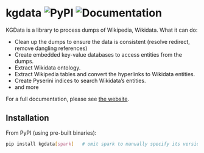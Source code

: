 # kgdata ![PyPI](https://img.shields.io/pypi/v/kgdata) ![Documentation](https://readthedocs.org/projects/kgdata/badge/?version=latest&style=flat)

KGData is a library to process dumps of Wikipedia, Wikidata. What it can do:

- Clean up the dumps to ensure the data is consistent (resolve redirect, remove dangling references)
- Create embedded key-value databases to access entities from the dumps.
- Extract Wikidata ontology.
- Extract Wikipedia tables and convert the hyperlinks to Wikidata entities.
- Create Pyserini indices to search Wikidata’s entities.
- and more

For a full documentation, please see [the website](https://kgdata.readthedocs.io/).

## Installation

From PyPI (using pre-built binaries):

```bash
pip install kgdata[spark]   # omit spark to manually specify its version if your cluster has different version
```
